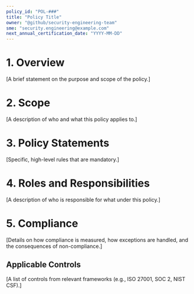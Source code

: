 ```yaml
---
policy_id: "POL-###"
title: "Policy Title"
owner: "@github/security-engineering-team"
sme: "security.engineering@example.com"
next_annual_certification_date: "YYYY-MM-DD"
---
```


# 1. Overview
[A brief statement on the purpose and scope of the policy.]

# 2. Scope
[A description of who and what this policy applies to.]

# 3. Policy Statements
[Specific, high-level rules that are mandatory.]

# 4. Roles and Responsibilities
[A description of who is responsible for what under this policy.]

# 5. Compliance
[Details on how compliance is measured, how exceptions are handled, and the consequences of non-compliance.]

## Applicable Controls
[A list of controls from relevant frameworks (e.g., ISO 27001, SOC 2, NIST CSF).]
